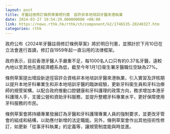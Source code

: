 ```yaml
---
layout: post
title: 牙醫註冊修訂條例草案明刊憲　容許非本地培訓牙醫來港執業
date: 2024-03-27 19:54:29.000000000 +08:00
link: https://news.rthk.hk/rthk/ch/component/k2/1746535-20240327.htm
categories: rthk
---
```


政府公布《2024年牙醫註冊修訂條例草案》將於明日刊憲，並預計於下月10日在立法會進行首讀，修訂自1959年起一直沿用的法律框架。

政府表示，目前香港牙醫人手嚴重不足，每1000名人口只有約0.37名牙醫，遠較內地以至其他先進經濟體系為低，截至今年1月1日衞生署牙醫職位空缺為27%。

條例草案提出增設新途徑容許合資格非本地培訓牙醫來港執業，引入實習及評核期以提升本地牙科畢業生和非本地培訓牙醫的臨牀經驗，更新牙科衞生員和牙科治療師的規管架構，以配合政府推動口腔健康和牙科護理的政策方向，務求增加本港牙科護理人手，支援公營和資助牙科服務，並提升整體牙科專業水平，更好保障使用牙科服務的市民。

條例草案會將持續專業發展訂為牙醫和牙科護理專業人員的強制要求，並更改牙管會的組成和結構，以助應付新增的法定職能。另外，條例草案會作出其他技術性修訂，如更新「從事牙科執業」的定義等，讓規管制度能與時並進。
